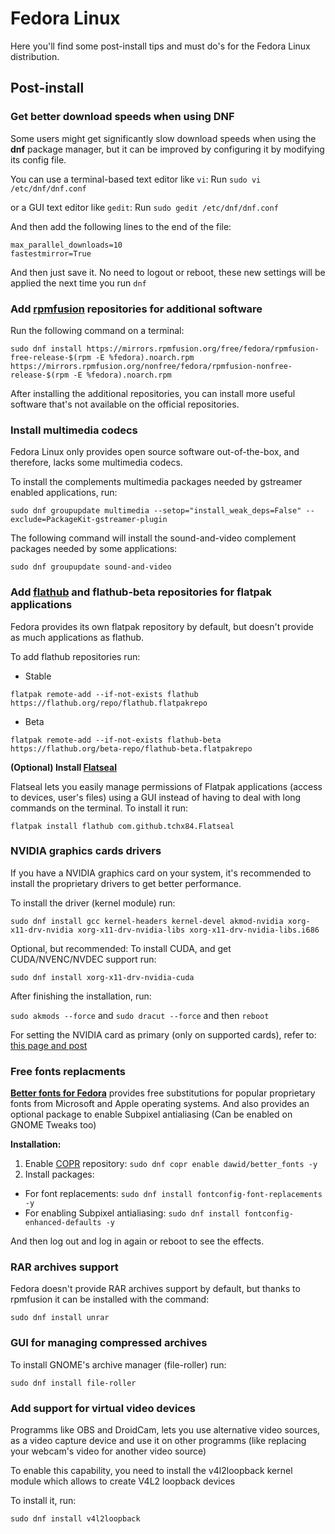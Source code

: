 # Fedora Linux

Here you'll find some post-install tips and must do's for the Fedora Linux distribution.

## Post-install

### Get better download speeds when using DNF

Some users might get significantly slow download speeds when using the **dnf**  package manager, but it can be improved by configuring it by modifying its config file.

You can use a terminal-based text editor like `vi`:
Run `sudo vi /etc/dnf/dnf.conf`

or a GUI text editor like `gedit`:  Run `sudo gedit /etc/dnf/dnf.conf`

And then add the following lines to the end of the file:
```
max_parallel_downloads=10
fastestmirror=True
```

And then just save it. No need to logout or reboot, these new settings will be applied the next time you run `dnf`



### Add [rpmfusion](https://rpmfusion.org/) repositories for additional software

Run the following command on a terminal:

```shell
sudo dnf install https://mirrors.rpmfusion.org/free/fedora/rpmfusion-free-release-$(rpm -E %fedora).noarch.rpm https://mirrors.rpmfusion.org/nonfree/fedora/rpmfusion-nonfree-release-$(rpm -E %fedora).noarch.rpm
```

After installing the additional repositories, you can install more useful software that's not available on the official repositories.

### Install multimedia codecs
Fedora Linux only provides open source software out-of-the-box, and therefore, lacks some multimedia codecs.

To install the complements multimedia packages needed by gstreamer enabled applications, run:

```shell
sudo dnf groupupdate multimedia --setop="install_weak_deps=False" --exclude=PackageKit-gstreamer-plugin
```

The following command will install the sound-and-video complement packages needed by some applications:

```shell
sudo dnf groupupdate sound-and-video
```

### Add [flathub](https://flathub.org/home) and flathub-beta repositories for flatpak applications
Fedora provides its own flatpak repository by default, but doesn't provide as much applications as flathub.

To add flathub repositories run:

- Stable
```shell
flatpak remote-add --if-not-exists flathub https://flathub.org/repo/flathub.flatpakrepo
```
- Beta
```shell
flatpak remote-add --if-not-exists flathub-beta https://flathub.org/beta-repo/flathub-beta.flatpakrepo
```
**(Optional) Install [Flatseal](https://flathub.org/apps/details/com.github.tchx84.Flatseal)**

Flatseal lets you easily manage permissions of Flatpak applications (access to devices, user's files) using a GUI instead of having to deal with long commands on the terminal. To install it run:

```shell
flatpak install flathub com.github.tchx84.Flatseal
```

### NVIDIA graphics cards drivers

If you have a NVIDIA graphics card on your system, it's recommended to install the proprietary drivers to get better performance.

To install the driver (kernel module) run:

```shell
sudo dnf install gcc kernel-headers kernel-devel akmod-nvidia xorg-x11-drv-nvidia xorg-x11-drv-nvidia-libs xorg-x11-drv-nvidia-libs.i686
```

Optional, but recommended: To install CUDA, and get CUDA/NVENC/NVDEC support run:

```shell
sudo dnf install xorg-x11-drv-nvidia-cuda
```

After finishing the installation, run:

```sudo akmods --force``` and ```sudo dracut --force``` and then ```reboot```

For setting the NVIDIA card as primary (only on supported cards), refer to: [this page and post](https://ask.fedoraproject.org/t/optimus-setting-the-nvidia-gpu-as-primary-rpmfusion-in-fedora-32-workstation/6550/6)

### Free fonts replacments

**[Better fonts for Fedora](https://github.com/silenc3r/fedora-better-fonts)** provides free substitutions for popular proprietary fonts from Microsoft and Apple operating systems. And also provides an optional package to enable Subpixel antialiasing (Can be enabled on GNOME Tweaks too)

**Installation:**

1. Enable [COPR](https://copr.fedorainfracloud.org/) repository:
		`sudo dnf copr enable dawid/better_fonts -y`
2. Install packages:
- For font replacements: `sudo dnf install fontconfig-font-replacements -y`
- For enabling Subpixel antialiasing: `sudo dnf install fontconfig-enhanced-defaults -y`
		
And then log out and log in again or reboot to see the effects.

### RAR archives support

Fedora doesn't provide RAR archives support by default, but thanks to rpmfusion it can be installed with the command:

```shell
sudo dnf install unrar
```

### GUI for managing compressed archives

To install GNOME's archive manager (file-roller) run:

```shell
sudo dnf install file-roller
```

### Add support for virtual video devices

Programms like OBS and DroidCam, lets you use alternative video sources, as a video capture device and use it on other programms (like replacing your webcam's video for another video source)

To enable this capability, you need to install the v4l2loopback kernel module which allows to create V4L2 loopback devices

To install it, run:

```shell
sudo dnf install v4l2loopback
```
